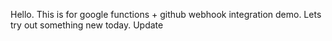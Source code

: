 Hello.
This is for google functions + github webhook integration demo.
Lets try out something new today. 
Update
